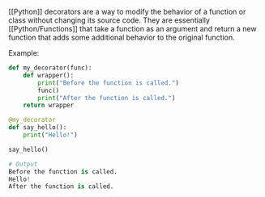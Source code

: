 [[Python]] decorators are a way to modify the behavior of a function or class without changing its source code. They are essentially [[Python/Functions]] that take a function as an argument and return a new function that adds some additional behavior to the original function.

Example:
```python
def my_decorator(func): 
	def wrapper(): 
		print("Before the function is called.") 
		func() 
		print("After the function is called.") 
	return wrapper 

@my_decorator 
def say_hello(): 
	print("Hello!") 

say_hello()

# Output
Before the function is called. 
Hello! 
After the function is called.
```